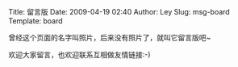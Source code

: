Title: 留言版
Date: 2009-04-19 02:40
Author: Ley
Slug: msg-board 
Template: board

曾经这个页面的名字叫照片，后来没有照片了，就叫它留言版吧~

欢迎大家留言，也欢迎联系互相做友情链接:-)
